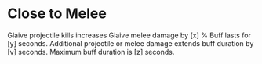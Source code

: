 # Close to Melee
Glaive projectile kills increases Glaive melee damage by [x] %
Buff lasts for [y] seconds.
Additional projectile or melee damage extends buff duration by [v] seconds.
Maximum buff duration is [z] seconds.